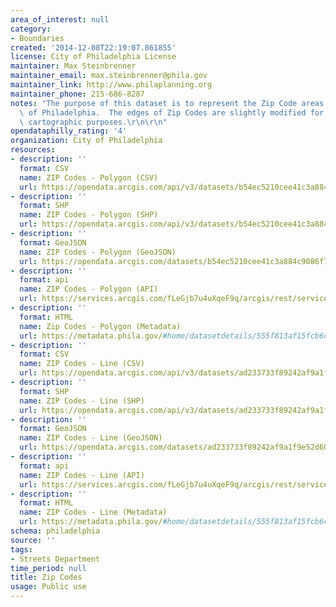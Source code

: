 ```yaml
---
area_of_interest: null
category:
- Boundaries
created: '2014-12-08T22:19:07.861855'
license: City of Philadelphia License
maintainer: Max Steinbrenner
maintainer_email: max.steinbrenner@phila.gov
maintainer_link: http://www.philaplanning.org
maintainer_phone: 215-686-8287
notes: "The purpose of this dataset is to represent the Zip Code areas for the City\
  \ of Philadelphia.  The edges of Zip Codes are slightly modified for logical and\
  \ cartographic purposes.\r\n\r\n"
opendataphilly_rating: '4'
organization: City of Philadelphia
resources:
- description: ''
  format: CSV
  name: ZIP Codes - Polygon (CSV)
  url: https://opendata.arcgis.com/api/v3/datasets/b54ec5210cee41c3a884c9086f7af1be_0/downloads/data?format=csv&spatialRefId=4326
- description: ''
  format: SHP
  name: ZIP Codes - Polygon (SHP)
  url: https://opendata.arcgis.com/api/v3/datasets/b54ec5210cee41c3a884c9086f7af1be_0/downloads/data?format=shp&spatialRefId=4326
- description: ''
  format: GeoJSON
  name: ZIP Codes - Polygon (GeoJSON)
  url: https://opendata.arcgis.com/datasets/b54ec5210cee41c3a884c9086f7af1be_0.geojson
- description: ''
  format: api
  name: ZIP Codes - Polygon (API)
  url: https://services.arcgis.com/fLeGjb7u4uXqeF9q/arcgis/rest/services/Zipcodes_Poly/FeatureServer/0/query?outFields=*&where=1%3D1
- description: ''
  format: HTML
  name: Zip Codes - Polygon (Metadata)
  url: https://metadata.phila.gov/#home/datasetdetails/555f813af15fcb6c6ed44153/representationdetails/5589aa52b80410802d7e643b/
- description: ''
  format: CSV
  name: ZIP Codes - Line (CSV)
  url: https://opendata.arcgis.com/api/v3/datasets/ad233733f89242af9a1f9e52d60d1e4e_0/downloads/data?format=csv&spatialRefId=4326
- description: ''
  format: SHP
  name: ZIP Codes - Line (SHP)
  url: https://opendata.arcgis.com/api/v3/datasets/ad233733f89242af9a1f9e52d60d1e4e_0/downloads/data?format=shp&spatialRefId=4326
- description: ''
  format: GeoJSON
  name: ZIP Codes - Line (GeoJSON)
  url: https://opendata.arcgis.com/datasets/ad233733f89242af9a1f9e52d60d1e4e_0.geojson
- description: ''
  format: api
  name: ZIP Codes - Line (API)
  url: https://services.arcgis.com/fLeGjb7u4uXqeF9q/arcgis/rest/services/Zipcodes_Arc/FeatureServer/0/query?outFields=*&where=1%3D1
- description: ''
  format: HTML
  name: ZIP Codes - Line (Metadata)
  url: https://metadata.phila.gov/#home/datasetdetails/555f813af15fcb6c6ed44153/representationdetails/5571b1cae4fb1d91393c21cc/
schema: philadelphia
source: ''
tags:
- Streets Department
time_period: null
title: Zip Codes
usage: Public use
---
```

